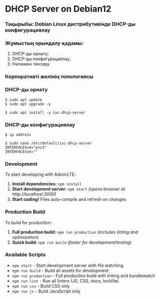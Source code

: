 # DHCP Server on Debian12

### Тақырыбы: Debian Linux дистрибутивінде DHCP-ды конфигурациялау
### Жұмыстың орындалу қадамы: 
  1) DHCP-ды орнату;
  2) DHCP-ды конфигурациялау;
  3) Нәтижені тексеру.

### Корпоративті желінің топологиясы


### DHCP-ды орнату
```shell
$ sudo apt update
$ sudo apt upgrade -y
```
```shell
$ sudo apt install -y isc-dhcp-server
```

### DHCP-ды конфигурациялау
```shell
$ ip address
```
```shell
$ sudo nano /etc/default/isc-dhcp-server
INTERFACESv4="ens3"
INTERFACESv6=""
```

### Development

To start developing with AdminLTE:

1. **Install dependencies:** `npm install`
2. **Start development server:** `npm start` *(opens browser at http://localhost:3000)*
3. **Start coding!** Files auto-compile and refresh on changes

### Production Build

To build for production:

1. **Full production build:** `npm run production` *(includes linting and optimization)*
2. **Quick build:** `npm run build` *(faster for development/testing)*

### Available Scripts

- `npm start` - Start development server with file watching
- `npm run build` - Build all assets for development
- `npm run production` - Full production build with linting and bundlewatch
- `npm run lint` - Run all linters (JS, CSS, docs, lockfile)
- `npm run css` - Build CSS only
- `npm run js` - Build JavaScript only

